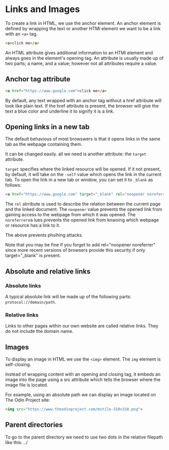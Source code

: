 # Links and Images

To create a link in HTML, we use the anchor element. An anchor element is defined by wrapping the text or another HTMl element we want to be a link with an `<a>` tag.

```html
<a>click me</a>
```

An HTML attribute gives additional information to an HTMl element and always goes in the element's opening tag.
An attribute is usually made up of two parts; a name, and a value; however not all attributes require a value.

## Anchor tag attribute

```html
<a href="https://www.google.com">click me</a>
```
By default, any text wrapped with an anchor tag without a href attribute will look like plain text. If the href attribute is present, the browser will give the text a blue color and underline it to signify it is a link.

## Opening links in a new tab

The default behavious of most browswers is that it opens links in the same tab as the webpage containing them.

It can be changed easily. all we need is another attribute: the `target` attribute.

`target` specifies where the linked resource will be opened. If it not present, by default, it will take on the `-self` value which opens the link in the current tab.
To open the link in a new tab or window, you can set it to `_blank` as follows:

```html
<a href="https://www.google.com" target="_blank" rel="noopener noreferrer">click me</a>
```

The `rel` atrribute is used to describe the relation between the current page and the linked document. The `noopener` value prevents the opened link from gaining access to the webpage from which it was opened. The `noreferrer`va lues prevents the opened link from knwoing which webpage or resource has  a link to it.

The above prevents phsihing attacks.

Note that you may be fine if you forget to add rel="noopener noreferrer" since more recent versions of browsers provide this security if only target="_blank" is present.

## Absolute and relative links

### Absolute links

A typical absolute link will be made up of the following parts: `protocol://domain/path`.

### Relative links

Links to other pages within our own website are called relative links. They do not include the domain name.

## Images

To display an image in HTML we use the `<img>` element. The `img` element is self-closing.

Instead of wrapping content with an opening and closing tag, it embeds an image into the page using a src attribute which tells the browser where the image file is located.

For example, using an absolute path we can display an image located on The Odin Project site:

```html
<img src="https://www.theodinproject.com/mstile-310x310.png">
```

## Parent directories

To go to the parent directory we need to use two dots in the relative filepath like this: ../